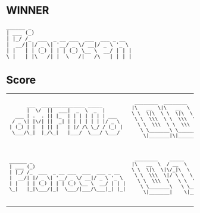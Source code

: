 # WINNER

<pre>
______ _                                
| ___ (_)                               
| |_/ /_  ___  _ __ ___  ___  ___ _ __  
|  __/| |/ _ \| '__/ _ \/ __|/ _ \ '_ \ 
| |   | | (_) | | | (_) \__ \  __/ | | |
\_|   |_|\___/|_|  \___/|___/\___|_| |_|
</pre>

# Score

<table>
  <tr>
    <td>
      <pre>
      ___  _______________ _____       
      |  \/  ||  ___|  _  \  _  |      
  ___ | .  . || |_  | | | | | | | ___  
 / _ \| |\/| ||  _| | | | | | | |/ _ \ 
| (_) | |  | || |   | |/ /\ \_/ / (_) |
 \___/\_|  |_/\_|   |___/  \___/ \___/
      </pre>
    </td>
    <td>
      <pre>
 ________  ________     
|\   __  \|\   __  \    
\ \  \|\  \ \  \|\  \   
 \ \  \\\  \ \  \\\  \  
  \ \  \\\  \ \  \\\  \ 
   \ \_______\ \_______\
    \|_______|\|_______|
      </pre>
    </td>
  </tr>
  <tr>
    <td>
      <pre>
______ _                                
| ___ (_)                               
| |_/ /_  ___  _ __ ___  ___  ___ _ __  
|  __/| |/ _ \| '__/ _ \/ __|/ _ \ '_ \ 
| |   | | (_) | | | (_) \__ \  __/ | | |
\_|   |_|\___/|_|  \___/|___/\___|_| |_|
      </pre>
    </td>
    <td>
      <pre>
 ________    _____     
|\   __  \  / __  \    
\ \  \|\  \|\/_|\  \   
 \ \  \\\  \|/ \ \  \  
  \ \  \\\  \   \ \  \ 
   \ \_______\   \ \__\
    \|_______|    \|__|
      </pre>
    </td>
  </tr>
</table>